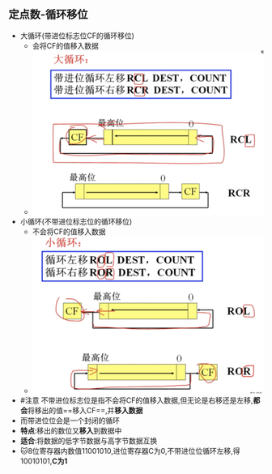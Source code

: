 ## 定点数-循环移位
- 大循环(带进位标志位CF的循环移位)
	- 会将CF的值移入数据
	- ![](attachments/Pasted%20image%2020221206232200.png)
- 小循环(不带进位标志位的循环移位)
	- 不会将CF的值移入数据
	- ![](attachments/Pasted%20image%2020221206232150.png)
- #注意 不带进位标志位是指不会将CF的值移入数据,但无论是右移还是左移,**都会**将移出的值==移入CF==,并**移入数据**
- 而带进位位会是一个封闭的循环
- **特点**:移出的数位又**移入**到数据中
- **适合**:将数据的低字节数据与高字节数据互换
- 🐱8位寄存器内数值11001010,进位寄存器C为0,不带进位位循环左移,得10010101,**C为1**